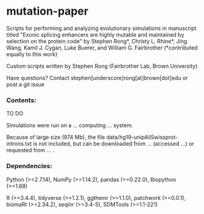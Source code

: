 # mutation-paper

Scripts for performing and analyzing evolutionary simulations in manuscript titled "Exonic splicing enhancers are highly mutable and maintained by selection on the protein code" by Stephen Rong\*, Christy L. Rhine\*, Jing Wang, Kamil J. Cygan, Luke Buerer, and William G. Fairbrother (\*contributed equally to this work)

Custom scripts written by Stephen Rong (Fairbrother Lab, Brown University)

Have questions? Contact stephen[underscore]rong[at]brown[dot]edu or post a git issue

### Contents:

TO DO

Simulations were run on a ... computing ... system.

Because of large size (974 Mb), the file data/hg19-unipAliSwissprot-introns.txt is not included, but can be downloaded from ... (accessed ...) or requested from ... .

### Dependencies:
Python (>=2.7.14), NumPy (>=1.14.2), pandas (>=0.22.0), Biopython (>=1.68)

R (>=3.4.4), tidyverse (>=1.2.1), ggthemr (>=1.1.0), patchwork (>=0.0.1), biomaRt (>=2.34.2), seqinr (>=3.4-5), SDMTools (>=1.1-221)
